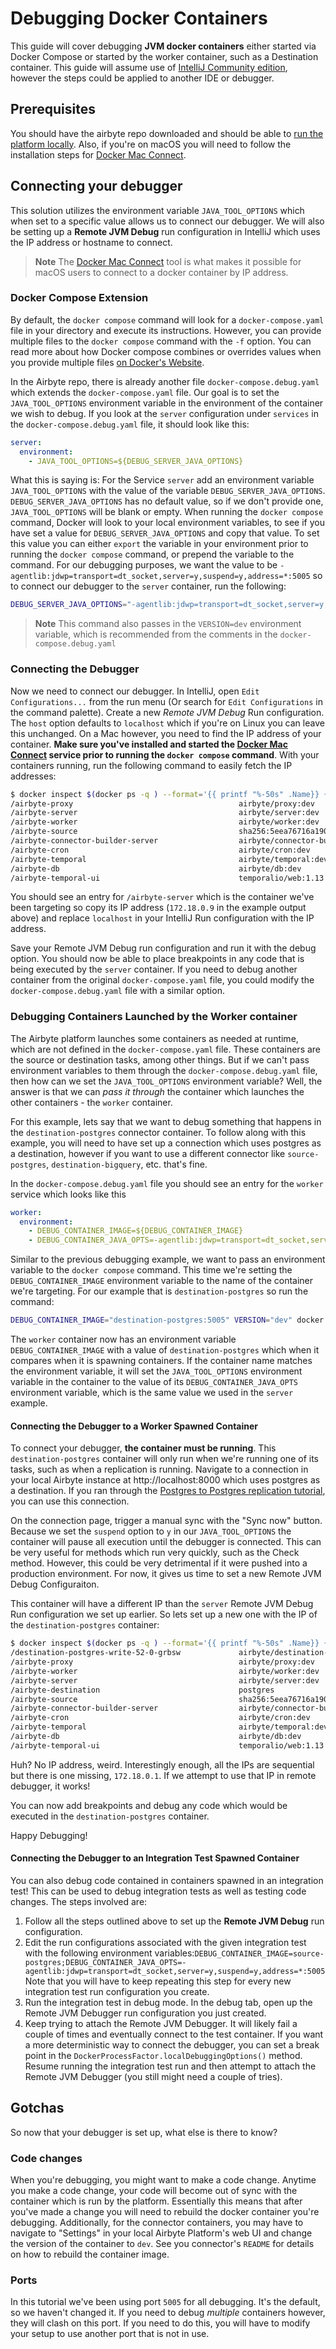 # Debugging Docker Containers

This guide will cover debugging **JVM docker containers** either started via Docker Compose or started by the
worker container, such as a Destination container. This guide will assume use of [IntelliJ Community edition](https://www.jetbrains.com/idea/),
however the steps could be applied to another IDE or debugger.

## Prerequisites

You should have the airbyte repo downloaded and should be able to [run the platform locally](/platform/using-airbyte/getting-started/oss-quickstart).
Also, if you're on macOS you will need to follow the installation steps for [Docker Mac Connect](https://github.com/chipmk/docker-mac-net-connect).

## Connecting your debugger

This solution utilizes the environment variable `JAVA_TOOL_OPTIONS` which when set to a specific value allows us to connect our debugger.
We will also be setting up a **Remote JVM Debug** run configuration in IntelliJ which uses the IP address or hostname to connect.

> **Note**
> The [Docker Mac Connect](https://github.com/chipmk/docker-mac-net-connect) tool is what makes it possible for macOS users to connect to a docker container
> by IP address.

### Docker Compose Extension

By default, the `docker compose` command will look for a `docker-compose.yaml` file in your directory and execute its instructions. However, you can
provide multiple files to the `docker compose` command with the `-f` option. You can read more about how Docker compose combines or overrides values when
you provide multiple files [on Docker's Website](https://docs.docker.com/compose/extends/).

In the Airbyte repo, there is already another file `docker-compose.debug.yaml` which extends the `docker-compose.yaml` file. Our goal is to set the  
`JAVA_TOOL_OPTIONS` environment variable in the environment of the container we wish to debug. If you look at the `server` configuration under `services`
in the `docker-compose.debug.yaml` file, it should look like this:

```yaml
server:
  environment:
    - JAVA_TOOL_OPTIONS=${DEBUG_SERVER_JAVA_OPTIONS}
```

What this is saying is: For the Service `server` add an environment variable `JAVA_TOOL_OPTIONS` with the value of the variable `DEBUG_SERVER_JAVA_OPTIONS`.
`DEBUG_SERVER_JAVA_OPTIONS` has no default value, so if we don't provide one, `JAVA_TOOL_OPTIONS` will be blank or empty. When running the `docker compose` command,
Docker will look to your local environment variables, to see if you have set a value for `DEBUG_SERVER_JAVA_OPTIONS` and copy that value. To set this value
you can either `export` the variable in your environment prior to running the `docker compose` command, or prepend the variable to the command. For our debugging purposes,
we want the value to be `-agentlib:jdwp=transport=dt_socket,server=y,suspend=y,address=*:5005` so to connect our debugger to the `server` container, run the following:

```bash
DEBUG_SERVER_JAVA_OPTIONS="-agentlib:jdwp=transport=dt_socket,server=y,suspend=y,address=*:5005" VERSION="dev" docker compose -f docker-compose.yaml -f docker-compose.debug.yaml up
```

> **Note**
> This command also passes in the `VERSION=dev` environment variable, which is recommended from the comments in the `docker-compose.debug.yaml`

### Connecting the Debugger

Now we need to connect our debugger. In IntelliJ, open `Edit Configurations...` from the run menu (Or search for `Edit Configurations` in the command palette).
Create a new _Remote JVM Debug_ Run configuration. The `host` option defaults to `localhost` which if you're on Linux you can leave this unchanged.
On a Mac however, you need to find the IP address of your container. **Make sure you've installed and started the [Docker Mac Connect](https://github.com/chipmk/docker-mac-net-connect)
service prior to running the `docker compose` command**. With your containers running, run the following command to easily fetch the IP addresses:

```bash
$ docker inspect $(docker ps -q ) --format='{{ printf "%-50s" .Name}} {{printf "%-50s" .Config.Image}} {{range .NetworkSettings.Networks}}{{.IPAddress}}{{end}}'
/airbyte-proxy                                     airbyte/proxy:dev                                  172.18.0.10172.19.0.4
/airbyte-server                                    airbyte/server:dev                                 172.18.0.9
/airbyte-worker                                    airbyte/worker:dev                                 172.18.0.8
/airbyte-source                                    sha256:5eea76716a190d10fd866f5ac6498c8306382f55c6d910231d37a749ad305960 172.17.0.2
/airbyte-connector-builder-server                  airbyte/connector-builder-server:dev               172.18.0.6
/airbyte-cron                                      airbyte/cron:dev                                   172.18.0.5
/airbyte-temporal                                  airbyte/temporal:dev                               172.18.0.2
/airbyte-db                                        airbyte/db:dev                                     172.18.0.4172.19.0.3
/airbyte-temporal-ui                               temporalio/web:1.13.0                              172.18.0.3172.19.0.2
```

You should see an entry for `/airbyte-server` which is the container we've been targeting so copy its IP address (`172.18.0.9` in the example output above)
and replace `localhost` in your IntelliJ Run configuration with the IP address.

Save your Remote JVM Debug run configuration and run it with the debug option. You should now be able to place breakpoints in any code that is being executed by the
`server` container. If you need to debug another container from the original `docker-compose.yaml` file, you could modify the `docker-compose.debug.yaml` file with a similar option.

### Debugging Containers Launched by the Worker container

The Airbyte platform launches some containers as needed at runtime, which are not defined in the `docker-compose.yaml` file. These containers are the source or destination
tasks, among other things. But if we can't pass environment variables to them through the `docker-compose.debug.yaml` file, then how can we set the
`JAVA_TOOL_OPTIONS` environment variable? Well, the answer is that we can _pass it through_ the container which launches the other containers - the `worker` container.

For this example, lets say that we want to debug something that happens in the `destination-postgres` connector container. To follow along with this example, you will
need to have set up a connection which uses postgres as a destination, however if you want to use a different connector like `source-postgres`, `destination-bigquery`, etc. that's fine.

In the `docker-compose.debug.yaml` file you should see an entry for the `worker` service which looks like this

```yaml
worker:
  environment:
    - DEBUG_CONTAINER_IMAGE=${DEBUG_CONTAINER_IMAGE}
    - DEBUG_CONTAINER_JAVA_OPTS=-agentlib:jdwp=transport=dt_socket,server=y,suspend=y,address=*:5005
```

Similar to the previous debugging example, we want to pass an environment variable to the `docker compose` command. This time we're setting the
`DEBUG_CONTAINER_IMAGE` environment variable to the name of the container we're targeting. For our example that is `destination-postgres` so run the command:

```bash
DEBUG_CONTAINER_IMAGE="destination-postgres:5005" VERSION="dev" docker compose -f docker-compose.yaml -f docker-compose.debug.yaml up
```

The `worker` container now has an environment variable `DEBUG_CONTAINER_IMAGE` with a value of `destination-postgres` which when it compares when it is
spawning containers. If the container name matches the environment variable, it will set the `JAVA_TOOL_OPTIONS` environment variable in the container to
the value of its `DEBUG_CONTAINER_JAVA_OPTS` environment variable, which is the same value we used in the `server` example.

#### Connecting the Debugger to a Worker Spawned Container

To connect your debugger, **the container must be running**. This `destination-postgres` container will only run when we're running one of its tasks,
such as when a replication is running. Navigate to a connection in your local Airbyte instance at http://localhost:8000 which uses postgres as a destination.
If you ran through the [Postgres to Postgres replication tutorial](https://airbyte.com/tutorials/postgres-replication), you can use this connection.

On the connection page, trigger a manual sync with the "Sync now" button. Because we set the `suspend` option to `y` in our `JAVA_TOOL_OPTIONS` the
container will pause all execution until the debugger is connected. This can be very useful for methods which run very quickly, such as the Check method.
However, this could be very detrimental if it were pushed into a production environment. For now, it gives us time to set a new Remote JVM Debug Configuraiton.

This container will have a different IP than the `server` Remote JVM Debug Run configuration we set up earlier. So lets set up a new one with the IP of
the `destination-postgres` container:

```bash
$ docker inspect $(docker ps -q ) --format='{{ printf "%-50s" .Name}} {{printf "%-50s" .Config.Image}} {{range .NetworkSettings.Networks}}{{.IPAddress}}{{end}}'
/destination-postgres-write-52-0-grbsw             airbyte/destination-postgres:0.3.26
/airbyte-proxy                                     airbyte/proxy:dev                                  172.18.0.10172.19.0.4
/airbyte-worker                                    airbyte/worker:dev                                 172.18.0.8
/airbyte-server                                    airbyte/server:dev                                 172.18.0.9
/airbyte-destination                               postgres                                           172.17.0.3
/airbyte-source                                    sha256:5eea76716a190d10fd866f5ac6498c8306382f55c6d910231d37a749ad305960 172.17.0.2
/airbyte-connector-builder-server                  airbyte/connector-builder-server:dev               172.18.0.6
/airbyte-cron                                      airbyte/cron:dev                                   172.18.0.5
/airbyte-temporal                                  airbyte/temporal:dev                               172.18.0.3
/airbyte-db                                        airbyte/db:dev                                     172.18.0.2172.19.0.3
/airbyte-temporal-ui                               temporalio/web:1.13.0                              172.18.0.4172.19.0.2
```

Huh? No IP address, weird. Interestingly enough, all the IPs are sequential but there is one missing, `172.18.0.1`. If we attempt to use that IP in remote debugger, it works!

You can now add breakpoints and debug any code which would be executed in the `destination-postgres` container.

Happy Debugging!

#### Connecting the Debugger to an Integration Test Spawned Container

You can also debug code contained in containers spawned in an integration test! This can be used to debug integration tests as well as testing code changes.
The steps involved are:

1. Follow all the steps outlined above to set up the **Remote JVM Debug** run configuration.
2. Edit the run configurations associated with the given integration test with the following environment variables:`DEBUG_CONTAINER_IMAGE=source-postgres;DEBUG_CONTAINER_JAVA_OPTS=-agentlib:jdwp=transport=dt_socket,server=y,suspend=y,address=*:5005`
   Note that you will have to keep repeating this step for every new integration test run configuration you create.
3. Run the integration test in debug mode. In the debug tab, open up the Remote JVM Debugger run configuration you just created.
4. Keep trying to attach the Remote JVM Debugger. It will likely fail a couple of times and eventually connect to the test container. If you want a more
   deterministic way to connect the debugger, you can set a break point in the `DockerProcessFactor.localDebuggingOptions()` method. Resume running the integration test run and
   then attempt to attach the Remote JVM Debugger (you still might need a couple of tries).

## Gotchas

So now that your debugger is set up, what else is there to know?

### Code changes

When you're debugging, you might want to make a code change. Anytime you make a code change, your code will become out of sync with the container which is run by the platform.
Essentially this means that after you've made a change you will need to rebuild the docker container you're debugging. Additionally, for the connector containers, you may have to navigate to
"Settings" in your local Airbyte Platform's web UI and change the version of the container to `dev`. See you connector's `README` for details on how to rebuild the container image.

### Ports

In this tutorial we've been using port `5005` for all debugging. It's the default, so we haven't changed it. If you need to debug _multiple_ containers however, they will clash on this port.
If you need to do this, you will have to modify your setup to use another port that is not in use.

